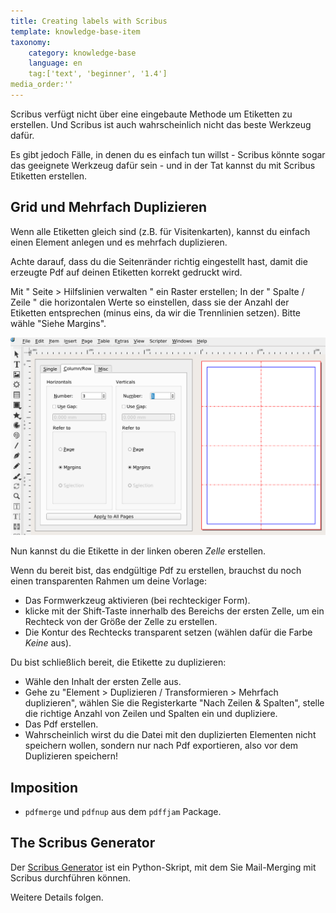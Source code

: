 ```yaml
---
title: Creating labels with Scribus
template: knowledge-base-item
taxonomy:
    category: knowledge-base
    language: en
    tag:['text', 'beginner', '1.4']
media_order:''
---
```


Scribus verfügt nicht über eine eingebaute Methode um Etiketten zu erstellen. Und Scribus ist auch wahrscheinlich nicht das beste Werkzeug dafür.

Es gibt jedoch Fälle, in denen du es einfach tun willst - Scribus könnte sogar das geeignete Werkzeug dafür sein - und in der Tat kannst du mit Scribus Etiketten erstellen.

## Grid und Mehrfach Duplizieren


Wenn alle Etiketten gleich sind (z.B. für Visitenkarten), kannst du einfach einen Element anlegen und es mehrfach duplizieren.

Achte darauf, dass du die Seitenränder richtig eingestellt hast, damit die erzeugte Pdf auf deinen Etiketten korrekt gedruckt wird.

Mit " Seite > Hilfslinien verwalten " ein Raster erstellen; In der " Spalte / Zeile " die horizontalen Werte so einstellen, dass sie der Anzahl der Etiketten entsprechen (minus eins, da wir die Trennlinien setzen). Bitte wähle "Siehe Margins".

![Create column and rows](columns-rows.png)

Nun kannst du die Etikette in der linken oberen _Zelle_ erstellen.

Wenn du bereit bist, das endgültige Pdf zu erstellen, brauchst du noch einen transparenten Rahmen um deine Vorlage:

- Das Formwerkzeug aktivieren (bei rechteckiger Form).
- klicke mit der Shift-Taste innerhalb des Bereichs der ersten Zelle, um ein Rechteck von der Größe der Zelle zu erstellen.
- Die Kontur des Rechtecks transparent setzen (wählen dafür die Farbe _Keine_ aus).

Du bist schließlich bereit, die Etikette zu duplizieren:

- Wähle den Inhalt der ersten Zelle aus.
- Gehe zu "Element > Duplizieren / Transformieren > Mehrfach duplizieren", wählen Sie die Registerkarte "Nach Zeilen & Spalten", stelle die richtige Anzahl von Zeilen und Spalten ein und dupliziere.
- Das Pdf erstellen.
- Wahrscheinlich wirst du die Datei mit den duplizierten Elementen nicht speichern wollen, sondern nur nach Pdf exportieren, also vor dem Duplizieren speichern!

## Imposition

- `pdfmerge` und `pdfnup` aus dem `pdffjam` Package.

## The Scribus Generator

Der [Scribus Generator](https://github.com/berteh/ScribusGenerator) ist ein Python-Skript, mit dem Sie Mail-Merging mit Scribus durchführen können.

Weitere Details folgen.

